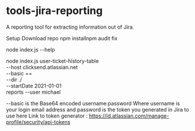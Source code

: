 # tools-jira-reporting
A reporting tool for extracting information out of Jira.

Setup
Download repo
npm installnpm audit fix

node index.js --help


node index.js user-ticket-history-table  \
--host clicksend.atlassian.net \
--basic <basic auth hash>== \
--dir ./ \
--startDate 2021-01-01 \
reports --user michael 

--basic is the Base64 encoded username:password
Where 
username is your login email address and
password is the token you generated in Jira to use here 
Link to token generator : https://id.atlassian.com/manage-profile/security/api-tokens




